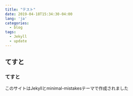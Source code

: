 ```yaml
---
title: "テスト"
date: 2019-04-18T15:34:30-04:00
lang: 'ja'
categories:
  - blog
tags:
  - Jekyll
  - update
---
```



## てすと
### てすと
このサイトはJekyllとminimal-mistakesテーマで作成されました